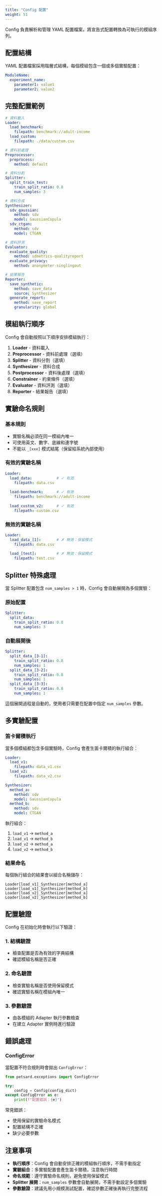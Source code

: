 ```yaml
---
title: "Config 配置"
weight: 51
---
```


Config 負責解析和管理 YAML 配置檔案，將宣告式配置轉換為可執行的模組序列。

## 配置結構

YAML 配置檔案採用階層式結構，每個模組包含一個或多個實驗配置：

```yaml
ModuleName:
  experiment_name:
    parameter1: value1
    parameter2: value2
```

## 完整配置範例

```yaml
# 資料載入
Loader:
  load_benchmark:
    filepath: benchmark://adult-income
  load_custom:
    filepath: ./data/custom.csv

# 資料前處理
Preprocessor:
  preprocess:
    method: default

# 資料分割
Splitter:
  split_train_test:
    train_split_ratio: 0.8
    num_samples: 3

# 資料合成
Synthesizer:
  sdv_gaussian:
    method: sdv
    model: GaussianCopula
  sdv_ctgan:
    method: sdv
    model: CTGAN

# 資料評測
Evaluator:
  evaluate_quality:
    method: sdmetrics-qualityreport
  evaluate_privacy:
    method: anonymeter-singlingout

# 結果報告
Reporter:
  save_synthetic:
    method: save_data
    source: Synthesizer
  generate_report:
    method: save_report
    granularity: global
```

## 模組執行順序

Config 會自動按照以下順序安排模組執行：

1. **Loader** - 資料載入
2. **Preprocessor** - 資料前處理（選填）
3. **Splitter** - 資料分割（選填）
4. **Synthesizer** - 資料合成
5. **Postprocessor** - 資料後處理（選填）
6. **Constrainer** - 約束條件（選填）
7. **Evaluator** - 資料評測（選填）
8. **Reporter** - 結果報告（選填）

## 實驗命名規則

### 基本規則

- 實驗名稱必須在同一模組內唯一
- 可使用英文、數字、底線和連字號
- 不能以 `_[xxx]` 模式結尾（保留給系統內部使用）

### 有效的實驗名稱

```yaml
Loader:
  load_data:           # ✓ 有效
    filepath: data.csv
  
  load-benchmark:      # ✓ 有效
    filepath: benchmark://adult-income
  
  load_custom_v2:      # ✓ 有效
    filepath: custom.csv
```

### 無效的實驗名稱

```yaml
Loader:
  load_data_[1]:       # ✗ 無效：保留模式
    filepath: data.csv
  
  load_[test]:         # ✗ 無效：保留模式
    filepath: test.csv
```

## Splitter 特殊處理

當 Splitter 配置包含 `num_samples > 1` 時，Config 會自動展開為多個實驗：

### 原始配置

```yaml
Splitter:
  split_data:
    train_split_ratio: 0.8
    num_samples: 3
```

### 自動展開後

```yaml
Splitter:
  split_data_[3-1]:
    train_split_ratio: 0.8
    num_samples: 1
  split_data_[3-2]:
    train_split_ratio: 0.8
    num_samples: 1
  split_data_[3-3]:
    train_split_ratio: 0.8
    num_samples: 1
```

這個展開過程是自動的，使用者只需要在配置中指定 `num_samples` 參數。

## 多實驗配置

### 笛卡爾積執行

當多個模組都包含多個實驗時，Config 會產生笛卡爾積的執行組合：

```yaml
Loader:
  load_v1:
    filepath: data_v1.csv
  load_v2:
    filepath: data_v2.csv

Synthesizer:
  method_a:
    method: sdv
    model: GaussianCopula
  method_b:
    method: sdv
    model: CTGAN
```

執行組合：
1. `load_v1` → `method_a`
2. `load_v1` → `method_b`
3. `load_v2` → `method_a`
4. `load_v2` → `method_b`

### 結果命名

每個執行組合的結果會以組合名稱儲存：

```
Loader[load_v1]_Synthesizer[method_a]
Loader[load_v1]_Synthesizer[method_b]
Loader[load_v2]_Synthesizer[method_a]
Loader[load_v2]_Synthesizer[method_b]
```

## 配置驗證

Config 在初始化時會執行以下驗證：

### 1. 結構驗證
- 檢查配置是否為有效的字典結構
- 確認模組名稱是否正確

### 2. 命名驗證
- 檢查實驗名稱是否使用保留模式
- 確認實驗名稱在模組內唯一

### 3. 參數驗證
- 由各模組的 Adapter 執行參數檢查
- 在建立 Adapter 實例時進行驗證

## 錯誤處理

### ConfigError

當配置不符合規則時會拋出 `ConfigError`：

```python
from petsard.exceptions import ConfigError

try:
    config = Config(config_dict)
except ConfigError as e:
    print(f"配置錯誤：{e}")
```

常見錯誤：
- 使用保留的實驗命名模式
- 配置結構不正確
- 缺少必要參數

## 注意事項

- **執行順序**：Config 會自動安排正確的模組執行順序，不需手動指定
- **實驗組合**：多實驗配置會產生笛卡爾積，注意執行時間
- **命名規範**：遵守實驗命名規則，避免使用保留模式
- **Splitter 展開**：`num_samples` 參數會自動展開，不需手動設定多個實驗
- **參數驗證**：建議先用小規模測試配置，確認參數正確後再執行完整流程